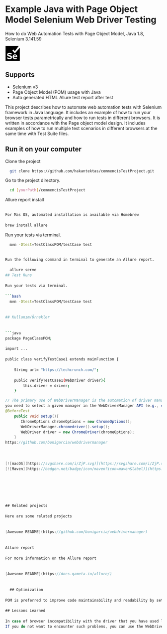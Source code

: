 
# Example Java with Page Object Model Selenium Web Driver Testing

How to do Web Automation Tests with Page Object Model, Java 1.8, Selenium 3.141.59



<img src="https://github.com/hakantektas/commencisTestProject/blob/main/selenium.svg" width="width:150;height:150;">

## **Supports**

* Selenium v3
* Page Object Model (POM) usage with Java
* Auto generated HTML Allure test report after test

This project describes how to automate web automation tests with Selenium framework in Java language. It includes an example of how to run your browser tests parametrically and how to run tests in different browsers. It is written in accordance with the Page object model design. It includes examples of how to run multiple test scenarios in different browsers at the same time with Test Suite files.
## Run it on your computer

Clone the project

```bash
  git clone https://github.com/hakantektas/commencisTestProject.git
```

Go to the project directory.

```bash
  cd [yourPath]/commencisTestProject
```

Allure report install

```bash

For Mas OS, automated installation is available via Homebrew

brew install allure
```

Run your tests via terminal. 

```bash
  mvn -Dtest=TestClassPOM/testCase test

```

```bash

Run the following command in terminal to generate an Allure report.

  allure serve 
## Test Runs

Run your tests via terminal. 

```bash
  mvn -Dtest=TestClassPOM/testCase test

  
## Kullanım/Örnekler


```java
package PageClassPOM;

import ...

public class verifyTestCase1 extends mainFunction {

    String url= "https://techcrunch.com/";

    public verifyTestCase1(WebDriver driver){
        this.driver = driver;
    }
```

```java
// The primary use of WebDriverManager is the automation of driver management. For using this feature, 
you need to select a given manager in the WebDriverManager API (e.g., chromedriver() for Chrome) and invoke the method setup().
@BeforeTest
    public void setup(){
       ChromeOptions chromeOptions = new ChromeOptions();
       WebDriverManager.chromedriver().setup();
       WebDriver driver = new ChromeDriver(chromeOptions);
    }
https://github.com/bonigarcia/webdrivermanager



[![macOS](https://svgshare.com/i/ZjP.svg)](https://svgshare.com/i/ZjP.svg)
[![Maven](https://badgen.net/badge/icon/maven?icon=maven&label)](https://https://maven.apache.org/)






## Related projects

Here are some related projects


[Awesome README](https://github.com/bonigarcia/webdrivermanager)


Allure report 

For more information on the Allure report 


[Awesome README](https://docs.qameta.io/allure/)
  

  ## Optimization

POM is preferred to improve code maintainability and readability by setting common methods and elements to a variable.
  
## Lessons Learned

In case of browser incompatibility with the driver that you have used locally, use an updated browser and update your driver.
If you do not want to encounter such problems, you can use the WebDriverManager made by bonigarcia. -> https://github.com/bonigarcia/webdrivermanager


  
